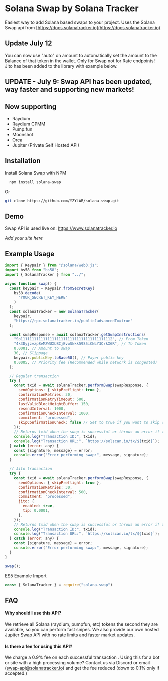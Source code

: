 # Solana Swap by Solana Tracker

Easiest way to add Solana based swaps to your project.
Uses the Solana Swap api from [https://docs.solanatracker.io](https://docs.solanatracker.io)

## Update July 12
You can now use "auto" on amount to automatically set the amount to the Balance of that token in the wallet. Only for Swap not for Rate endpoints!  Jito has been added to the library with example below. 

## UPDATE - July 9: Swap API has been updated, way faster and supporting new markets!

## Now supporting
- Raydium
- Raydium CPMM
- Pump.fun
- Moonshot
- Orca
- Jupiter (Private Self Hosted API)

## Installation

Install Solana Swap with NPM

```bash
  npm install solana-swap
```

Or

```bash
git clone https://github.com/YZYLAB/solana-swap.git
```

## Demo

Swap API is used live on:
https://www.solanatracker.io

_Add your site here_

## Example Usage

```javascript
import { Keypair } from "@solana/web3.js";
import bs58 from "bs58";
import { SolanaTracker } from "../";

async function swap() {
  const keypair = Keypair.fromSecretKey(
    bs58.decode(
      "YOUR_SECRET_KEY_HERE"
    )
  );
  const solanaTracker = new SolanaTracker(
    keypair,
    "https://rpc.solanatracker.io/public?advancedTx=true"
  );

  const swapResponse = await solanaTracker.getSwapInstructions(
    "So11111111111111111111111111111111111111112", // From Token
    "4k3Dyjzvzp8eMZWUXbBCjEvwSkkk59S5iCNLY3QrkX6R", // To Token
    0.0001, // Amount to swap
    30, // Slippage
    keypair.publicKey.toBase58(), // Payer public key
    0.0005, // Priority fee (Recommended while network is congested)
  );

  // Regular transaction
  try {
    const txid = await solanaTracker.performSwap(swapResponse, {
      sendOptions: { skipPreflight: true },
      confirmationRetries: 30,
      confirmationRetryTimeout: 500,
      lastValidBlockHeightBuffer: 150,
      resendInterval: 1000,
      confirmationCheckInterval: 1000,
      commitment: "processed",
      skipConfirmationCheck: false // Set to true if you want to skip confirmation checks and return txid immediately
    });
    // Returns txid when the swap is successful or throws an error if the swap fails
    console.log("Transaction ID:", txid);
    console.log("Transaction URL:", `https://solscan.io/tx/${txid}`);
  } catch (error: any) {
    const {signature, message} = error;
    console.error("Error performing swap:", message, signature);
  }

  // Jito transaction
  try {
    const txid = await solanaTracker.performSwap(swapResponse, {
      sendOptions: { skipPreflight: true },
      confirmationRetries: 30,
      confirmationCheckInterval: 500,
      commitment: "processed",
      jito: {
        enabled: true,
        tip: 0.0001,
      },
    });
    // Returns txid when the swap is successful or throws an error if the swap fails
    console.log("Transaction ID:", txid);
    console.log("Transaction URL:", `https://solscan.io/tx/${txid}`);
  } catch (error: any) {
    const {signature, message} = error;
    console.error("Error performing swap:", message, signature);
  }
}

swap();
```

ES5 Example Import

```javascript
const { SolanaTracker } = require("solana-swap")
```

## FAQ

#### Why should I use this API?

We retrieve all Solana (raydium, pumpfun, etc) tokens the second they are available, so you can perform fast snipes.
We also provide our own hosted Jupiter Swap API with no rate limits and faster market updates.

#### Is there a fee for using this API?

We charge a 0.9% fee on each successful transaction
.
Using this for a bot or site with a high processing volume?
Contact us via Discord or email (swap-api@solanatracker.io) and get the fee reduced (down to 0.1% only if accepted.)
